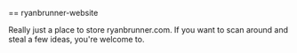 == ryanbrunner-website

Really just a place to store ryanbrunner.com. If you want to scan around and
steal a few ideas, you're welcome to.
